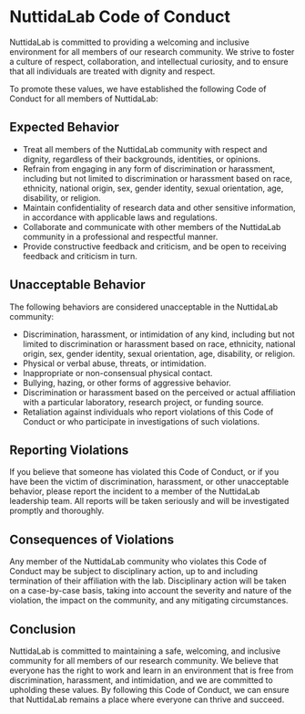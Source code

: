 # NuttidaLab Code of Conduct

NuttidaLab is committed to providing a welcoming and inclusive environment for all members of our research community. We strive to foster a culture of respect, collaboration, and intellectual curiosity, and to ensure that all individuals are treated with dignity and respect.

To promote these values, we have established the following Code of Conduct for all members of NuttidaLab:

## Expected Behavior

- Treat all members of the NuttidaLab community with respect and dignity, regardless of their backgrounds, identities, or opinions.
- Refrain from engaging in any form of discrimination or harassment, including but not limited to discrimination or harassment based on race, ethnicity, national origin, sex, gender identity, sexual orientation, age, disability, or religion.
- Maintain confidentiality of research data and other sensitive information, in accordance with applicable laws and regulations.
- Collaborate and communicate with other members of the NuttidaLab community in a professional and respectful manner.
- Provide constructive feedback and criticism, and be open to receiving feedback and criticism in turn.

## Unacceptable Behavior

The following behaviors are considered unacceptable in the NuttidaLab community:

- Discrimination, harassment, or intimidation of any kind, including but not limited to discrimination or harassment based on race, ethnicity, national origin, sex, gender identity, sexual orientation, age, disability, or religion.
- Physical or verbal abuse, threats, or intimidation.
- Inappropriate or non-consensual physical contact.
- Bullying, hazing, or other forms of aggressive behavior.
- Discrimination or harassment based on the perceived or actual affiliation with a particular laboratory, research project, or funding source.
- Retaliation against individuals who report violations of this Code of Conduct or who participate in investigations of such violations.

## Reporting Violations

If you believe that someone has violated this Code of Conduct, or if you have been the victim of discrimination, harassment, or other unacceptable behavior, please report the incident to a member of the NuttidaLab leadership team. All reports will be taken seriously and will be investigated promptly and thoroughly.

## Consequences of Violations

Any member of the NuttidaLab community who violates this Code of Conduct may be subject to disciplinary action, up to and including termination of their affiliation with the lab. Disciplinary action will be taken on a case-by-case basis, taking into account the severity and nature of the violation, the impact on the community, and any mitigating circumstances.

## Conclusion

NuttidaLab is committed to maintaining a safe, welcoming, and inclusive community for all members of our research community. We believe that everyone has the right to work and learn in an environment that is free from discrimination, harassment, and intimidation, and we are committed to upholding these values. By following this Code of Conduct, we can ensure that NuttidaLab remains a place where everyone can thrive and succeed.
